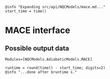 ```@setup logging
@info "Expanding src/api/NQCModels/mace.md..."
start_time = time()
```

# MACE interface

## Possible output data

```@autodocs
Modules=[NQCModels.AdiabaticModels.MACE]
```

```@setup logging
runtime = round(time() - start_time; digits=2)
@info "...done after $runtime s."
```
